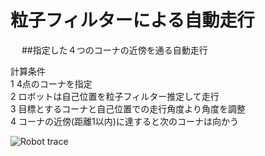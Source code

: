 # 粒子フィルターによる自動走行
　
##指定した４つのコーナの近傍を通る自動走行　

計算条件  
1 4点のコーナを指定  
2 ロボットは自己位置を粒子フィルター推定して走行  
3 目標とするコーナと自己位置での走行角度より角度を調整  
4 コーナの近傍(距離1以内)に達すると次のコーナは向かう  

![Robot trace](https://cloud.githubusercontent.com/assets/20177544/20214301/9f417d7a-a850-11e6-8ab0-d835c2d6a838.png)
